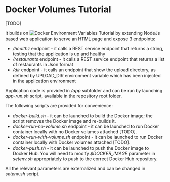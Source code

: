 # Docker Volumes Tutorial
[TODO]

It builds on ![Docker Environment Variables Tutorial](https://github.com/robipozzi/docker-kubernetes-tutorials/tree/master/2-docker_environment) by extending NodeJs based web application to serve an HTML page and expose 3 endpoints:
* */healthz* endpoint - it calls a REST service endpoint that returns a string, testing that the application is up and healthy
* */restaurants* endpoint - it calls a REST service endpoint that returns a list of restaurants in Json format
* */dir* endpoint - it calls an endpoint that show the upload directory, as defined by UPLOAD_DIR environment variable which has been injected in the application environment

Application code is provided in */app* subfolder and can be run by launching *app-run.sh* script, available in the repository root folder.

The following scripts are provided for convenience:
* *docker-build.sh* - it can be launched to build the Docker image; the script removes the Docker image and re-builds it.
* *docker-run-no-volume.sh* endpoint - it can be launched to run Docker container locally with no Docker volumes attached [TODO].
* *docker-run-with-volume.sh* endpoint - it can be launched to run Docker container locally with Docker volumes attached [TODO]. 
* *docker-push.sh* - it can be launched to push the Docker image to Docker Hub. You will need to modify *$DOCKER_IMAGE* parameter in *setenv.sh* appropriately to push to the correct Docker Hub repository.

All the relevant parameters are externalized and can be changed in *setenv.sh* script.